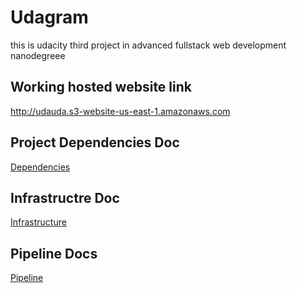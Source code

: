 # Udagram
this is udacity third project in advanced fullstack web development nanodegreee
## Working hosted website link
http://udauda.s3-website-us-east-1.amazonaws.com

## Project Dependencies Doc
[Dependencies](./documenntation/dependencies.md)
## Infrastructre Doc
[Infrastructure](./documenntation/infrastructure.md)
## Pipeline Docs
[Pipeline](./documenntation/pipeline.md)